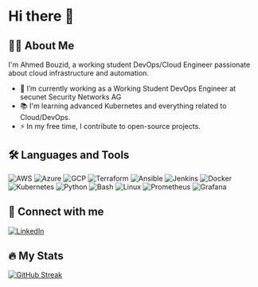 # Hi there 👋

## 👩‍💻 About Me
I'm Ahmed Bouzid, a working student DevOps/Cloud Engineer passionate about cloud infrastructure and automation.

- 🔭 I’m currently working as a Working Student DevOps Engineer at secunet Security Networks AG
- 📚 I'm learning advanced Kubernetes and everything related to Cloud/DevOps.
- ⚡ In my free time, I contribute to open-source projects.

## 🛠 Languages and Tools
![AWS](https://img.shields.io/badge/Amazon%20AWS-232F3E?style=for-the-badge&logo=amazon-aws)
![Azure](https://img.shields.io/badge/Microsoft%20Azure-0078D4?style=for-the-badge&logo=microsoft-azure)
![GCP](https://img.shields.io/badge/Google%20Cloud-4285F4?style=for-the-badge&logo=google-cloud)
![Terraform](https://img.shields.io/badge/Terraform-623CE4?style=for-the-badge&logo=terraform)
![Ansible](https://img.shields.io/badge/Ansible-EE0000?style=for-the-badge&logo=ansible)
![Jenkins](https://img.shields.io/badge/Jenkins-D24939?style=for-the-badge&logo=jenkins)
![Docker](https://img.shields.io/badge/Docker-2496ED?style=for-the-badge&logo=docker)
![Kubernetes](https://img.shields.io/badge/Kubernetes-326CE5?style=for-the-badge&logo=kubernetes)
![Python](https://img.shields.io/badge/Python-3776AB?style=for-the-badge&logo=python)
![Bash](https://img.shields.io/badge/GNU%20Bash-4EAA25?style=for-the-badge&logo=gnu-bash)
![Linux](https://img.shields.io/badge/Linux-FCC624?style=for-the-badge&logo=linux)
![Prometheus](https://img.shields.io/badge/Prometheus-E6522C?style=for-the-badge&logo=prometheus)
![Grafana](https://img.shields.io/badge/Grafana-F46800?style=for-the-badge&logo=grafana)

## 🔗 Connect with me
[![LinkedIn](https://img.shields.io/badge/LinkedIn-0A66C2?style=for-the-badge&logo=linkedin)](https://www.linkedin.com/in/ahmed-bouzid-a91637220/)

## 🔥 My Stats
[![GitHub Streak](https://github-readme-streak-stats.herokuapp.com?user=johndoe&theme=dark&hide_border=true)](https://git.io/streak-stats)